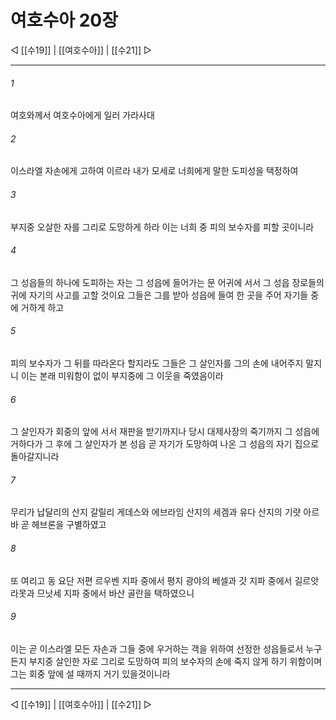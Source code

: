 # 여호수아 20장

◁ [[수19]] | [[여호수아]] | [[수21]] ▷
***

###### 1
여호와께서 여호수아에게 일러 가라사대

###### 2
이스라엘 자손에게 고하여 이르라 내가 모세로 너희에게 말한 도피성을 택정하여

###### 3
부지중 오살한 자를 그리로 도망하게 하라 이는 너희 중 피의 보수자를 피할 곳이니라

###### 4
그 성읍들의 하나에 도피하는 자는 그 성읍에 들어가는 문 어귀에 서서 그 성읍 장로들의 귀에 자기의 사고를 고할 것이요 그들은 그를 받아 성읍에 들여 한 곳을 주어 자기들 중에 거하게 하고

###### 5
피의 보수자가 그 뒤를 따라온다 할지라도 그들은 그 살인자를 그의 손에 내어주지 말지니 이는 본래 미워함이 없이 부지중에 그 이웃을 죽였음이라

###### 6
그 살인자가 회중의 앞에 서서 재판을 받기까지나 당시 대제사장의 죽기까지 그 성읍에 거하다가 그 후에 그 살인자가 본 성읍 곧 자기가 도망하여 나온 그 성읍의 자기 집으로 돌아갈지니라

###### 7
무리가 납달리의 산지 갈릴리 게데스와 에브라임 산지의 세겜과 유다 산지의 기럇 아르바 곧 헤브론을 구별하였고

###### 8
또 여리고 동 요단 저편 르우벤 지파 중에서 평지 광야의 베셀과 갓 지파 중에서 길르앗라못과 므낫세 지파 중에서 바산 골란을 택하였으니

###### 9
이는 곧 이스라엘 모든 자손과 그들 중에 우거하는 객을 위하여 선정한 성읍들로서 누구든지 부지중 살인한 자로 그리로 도망하여 피의 보수자의 손에 죽지 않게 하기 위함이며 그는 회중 앞에 설 때까지 거기 있을것이니라

***
◁ [[수19]] | [[여호수아]] | [[수21]] ▷